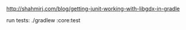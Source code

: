 http://shahmirj.com/blog/getting-junit-working-with-libgdx-in-gradle

run tests:
./gradlew :core:test